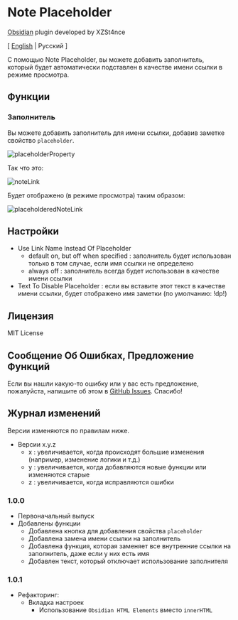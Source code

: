 # Note Placeholder

[Obsidian](https://obsidian.md) plugin developed by XZSt4nce

[ [English](https://github.com/XZSt4nce/obsidian-note-placeholder/blob/main/README.md) | Русский ]

С помощью Note Placeholder, вы можете добавить заполнитель, который будет автоматически подставлен в качестве имени ссылки в режиме просмотра.

## Функции

### Заполнитель

Вы можете добавить заполнитель для имени ссылки, добавив заметке свойство `placeholder`.

![placeholderProperty](https://github.com/XZSt4nce/obsidian-note-placeholder/blob/main/images/placeholderProperty.png)

Так что это:

![noteLink](https://github.com/XZSt4nce/obsidian-note-placeholder/blob/main/images/noteLink.png)

Будет отображено (в режиме просмотра) таким образом:

![placeholderedNoteLink](https://github.com/XZSt4nce/obsidian-note-placeholder/blob/main/images/placeholderedNoteLink.png)

## Настройки

- Use Link Name Instead Of Placeholder
  - default on, but off when specified : заполнитель будет использован только в том случае, если имя ссылки не определено
  - always off : заполнитель всегда будет использован в качестве имени ссылки
- Text To Disable Placeholder : если вы вставите этот текст в качестве имени ссылки, будет отображено имя заметки (по умолчанию: !dp!)

## Лицензия

MIT License

## Сообщение Об Ошибках, Предложение Функций

Если вы нашли какую-то ошибку или у вас есть предложение, пожалуйста, напишите об этом в [GitHub Issues](https://github.com/XZSt4nce/note-placeholder/issues). Спасибо!

## Журнал изменений

Версии изменяются по правилам ниже.

- Версии x.y.z
  - x : увеличивается, когда происходят большие изменения (например, изменение логики и т.д.)
  - y : увеличивается, когда добавляются новые функции или изменяются старые
  - z : увеличивается, когда исправляются ошибки

### 1.0.0

- Первоначальный выпуск
- Добавлены функции
  - Добавлена кнопка для добавления свойства `placeholder`
  - Добавлена замена имени ссылки на заполнитель
  - Добавлена функция, которая заменяет все внутренние ссылки на заполнитель, даже если у них есть имя
  - Добавлен текст, который отключает использование заполнителя

### 1.0.1

- Рефакторинг:
  - Вкладка настроек
    - Использование `Obsidian HTML Elements` вместо `innerHTML`
